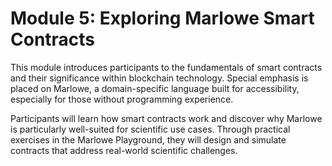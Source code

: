 # Module 5: Exploring Marlowe Smart Contracts

This module introduces participants to the fundamentals of smart contracts and their significance within blockchain technology. Special emphasis is placed on Marlowe, a domain-specific language built for accessibility, especially for those without programming experience.

Participants will learn how smart contracts work and discover why Marlowe is particularly well-suited for scientific use cases. Through practical exercises in the Marlowe Playground, they will design and simulate contracts that address real-world scientific challenges.
